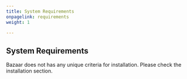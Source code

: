 ```yaml
---
title: System Requirements
onpagelink: requirements
weight: 1

---
```


System Requirements
-------------------

Bazaar does not has any unique criteria for installation. Please check the installation section.
